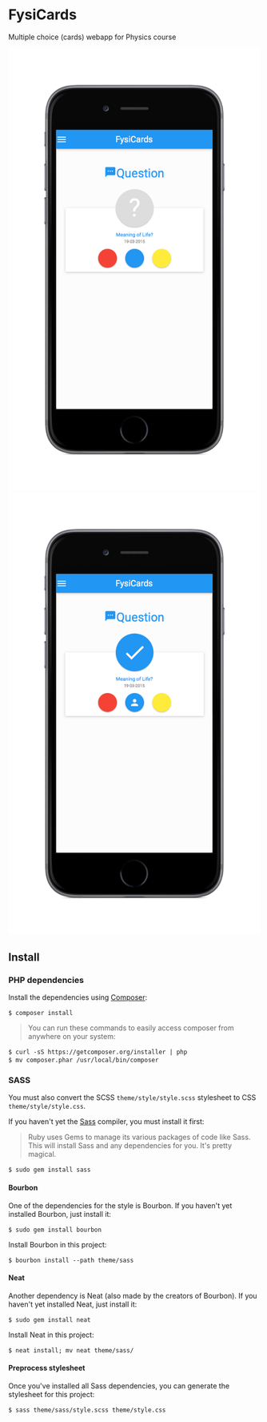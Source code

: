 FysiCards
=========

Multiple choice (cards) webapp for Physics course


![FysiCards screenshot](screenshots/fysicards1.png?raw=true)
![FysiCards screenshot](screenshots/fysicards2.png?raw=true)


Install
-------

### PHP dependencies

Install the dependencies using [Composer](https://getcomposer.org):

    $ composer install

> You can run these commands to easily access composer from anywhere on your system:

    $ curl -sS https://getcomposer.org/installer | php
    $ mv composer.phar /usr/local/bin/composer


### SASS

You must also convert the SCSS `theme/style/style.scss` stylesheet to CSS `theme/style/style.css`.

If you haven't yet the [Sass](http://sass-lang.com) compiler, you must install it first:

> Ruby uses Gems to manage its various packages of code like Sass.  
> This will install Sass and any dependencies for you. It's pretty magical.

    $ sudo gem install sass


#### Bourbon

One of the dependencies for the style is Bourbon.
If you haven't yet installed Bourbon, just install it:

    $ sudo gem install bourbon

Install Bourbon in this project:

    $ bourbon install --path theme/sass


#### Neat

Another dependency is Neat (also made by the creators of Bourbon).
If you haven't yet installed Neat, just install it:

    $ sudo gem install neat

Install Neat in this project:

    $ neat install; mv neat theme/sass/


#### Preprocess stylesheet

Once you've installed all Sass dependencies, you can generate the stylesheet for this project:

    $ sass theme/sass/style.scss theme/style.css

